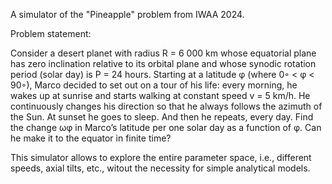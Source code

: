 A simulator of the "Pineapple" problem from IWAA 2024.

Problem statement:

Consider a desert planet with radius R = 6 000 km whose equatorial plane has zero inclination relative to its orbital plane
and whose synodic rotation period (solar day) is P = 24 hours. Starting at a latitude φ (where 0◦ < φ < 90◦), Marco
decided to set out on a tour of his life: every morning, he wakes up at sunrise and starts walking at constant speed
v = 5 km/h. He continuously changes his direction so that he always follows the azimuth of the Sun. At sunset he goes to
sleep. And then he repeats, every day. Find the change ωφ in Marco’s latitude per one solar day as a function of φ. Can
he make it to the equator in finite time?

This simulator allows to explore the entire parameter space, i.e., different speeds, axial tilts, etc., witout the necessity for simple analytical models.
